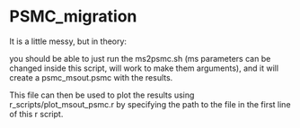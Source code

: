 # PSMC_migration

It is a little messy, but in theory:

you should be able to just run the ms2psmc.sh (ms parameters can be changed inside this script, will work to make them arguments),
and it will create a psmc_msout.psmc with the results. 

This file can then be used to plot the results using r_scripts/plot_msout_psmc.r by specifying the path to the 
file in the first line of this r script.

